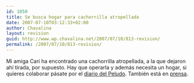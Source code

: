 ```yaml
---
id: 1050
title: Se busca hogar para cachorrilla atropellada
date: 2007-07-10T03:12:33+02:00
author: Chavalina
layout: revision
guid: http://www.wp.chavalina.net/2007/07/10/813-revision/
permalink: /2007/07/10/813-revision/
---
```

Mi amiga Cari ha encontrado una cachorrilla atropellada, a la que dejaron ah&iacute; tirada, por supuesto. Hay que operarla y adem&aacute;s necesita un hogar, si quieres colaborar p&aacute;sate por el <a href="http://peludin.blogspot.com/2007/07/se-busca-hogar-para-cachorrilla.html" target="_blank">diario del Peludo</a>. Tambi&eacute;n est&aacute; en <a href="http://www.laverdad.es/murcia/prensa/20070710/region_murcia/operacion-esperanza_20070710.html" target="_blank">prensa</a>.